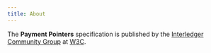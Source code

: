 ```yaml
---
title: About
---
```


The **Payment Pointers** specification is published by the [Interledger Community Group](https://interledger.org) at [W3C](https://w3.org).
